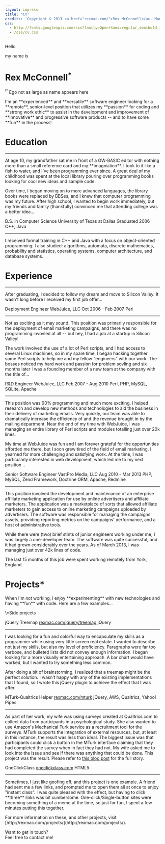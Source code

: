 ```yaml
---
layout: impress
title: "CV"
credits: 'Copyright © 2013 <a href="rexmac.com/">Rex McConnell</a>. Made with <a href="https://github.com/bartaz/impress.js">Impress.js</a> and <a href="http://fortawesome.github.com/Font-Awesome/">FontAwesome</a>.'
css:
  - http://fonts.googleapis.com/css?family=Open+Sans:regular,semibold,italic,italicsemibold|PT+Sans:400,700,400italic,700italic|PT+Serif:400,700,400italic,700italic|Rock+Salt
  - /css/cv.css
---
```


<div id="hello" class="step" data-x="2000" data-y="500" data-z="1500" data-rotate-z="1080" data-scale="5">
  <p class="hello">Hello</p>
  <p class="myname">my name is</p>
  <h1>Rex McConnell<sup>*</sup></h1>
  <p class="footnote"><sup markdown="1">\*</sup> Ego not as large as name appears here</p>
</div>

<div id="intro" class="step" data-x="2000" data-y="-400">
  <p markdown="1">I'm an **experienced** and **versatile** software engineer looking for a **remote**, senior-level position that utilizes my **passion** for coding and **strong work ethic** to assist in the development and improvement of **innovative** and progressive software products -- and to have some **fun** in the process!</p>
</div>

<div class="step bio" data-x="2000" data-y="200" data-rotate-z="180">
  <h1>Education</h1>
  <hr/>
  <p markdown="1">At age 10, my grandfather sat me in front of a GW-BASIC editor with nothing more than a small reference card and my **imagniation**. I took to it like a fish to water, and I've been programming ever since. A great deal of my childhood was spent at the local library pouring over programming books looking for cool new ideas and sample code.</p>
</div>
  
<div class="step bio" data-x="2000" data-y="200" data-rotate-z="360">
  <p markdown="1">Over time, I began moving on to more advanced languages, the library books were replaced by BBSes, and I knew that computer programming was my future. After high school, I wanted to begin work immediately, but my friends and family (thankfully) convinced me that attending college was a better idea...</p>
</div>

<div class="step education" data-x="2000" data-y="200" data-rotate-x="90">
  <span class="degree"><i class="icon-trophy"></i> B.S. in Computer Science</span>
  <span class="school"><i class="icon-building"></i> University of Texas at Dallas</span>
  <span class="dates"><i class="icon-time"></i> Graduated 2006</span>
  <span class="tools"><i class="icon-wrench"></i> C++, Java</span>
  <hr />
  <p markdown="1"><i class="icon-comment"></i> I received formal training in C++ and Java with a focus on object-oriented programming. I also studied: algorithms, automata, discrete mathematics, probability and statistics, operating systems, computer architecture, and database systems.</p>
</div>

<div class="step bio" data-x="2000" data-y="200" data-rotate-x="180">
  <h1>Experience</h1>
  <hr/>
  <p markdown="1">After graduating, I decided to follow my dream and move to Silicon Valley. It wasn't long before I received my first job offer...</p>
</div>

<div class="step job" data-x="700" data-y="1400">
  <span class="title"><i class="icon-user"></i> Deployment Engineer</span>
  <span class="company"><i class="icon-group"></i> WebJuice, LLC</span>
  <span class="dates"><i class="icon-time"></i> Oct 2006 - Feb 2007</span>
  <span class="tools"><i class="icon-wrench"></i> Perl</span>
  <hr/>
  <p markdown="1"><i class="icon-comment"></i> Not as exciting as it may sound. This position was primarily responsible for the deployment of email marketing campaigns, and there was no programming invovled at all -- but hey, I had a job at a startup in Silicon Valley!</p>
  <p markdown="1">The work involved the use of a lot of Perl scripts, and I had access to several Linux machines, so in my spare time, I began hacking together some Perl scripts to help me and my fellow "engineers" with our work. The bosses noticed my hard work and passion for problem sovling and six months later I was a founding member of a new team at the company with the title of...</p>
</div>

<div class="step job" data-x="1300" data-y="800" data-rotate-z="-90">
  <span class="title"><i class="icon-user"></i> R&D Engineer</span>
  <span class="company"><i class="icon-group"></i> WebJuice, LLC</span>
  <span class="dates"><i class="icon-time"></i> Feb 2007 - Aug 2010</span>
  <span class="tools"><i class="icon-wrench"></i> Perl, PHP, MySQL, SQLite, Apache</span>
  <hr/>
  <p markdown="1"><i class="icon-comment"></i> This position was 90% programming and much more exciting. I helped research and develop new methods and technologies to aid the business in their delivery of marketing emails. Very quickly, our team was able to dramatically increase the efficiency of and the revenue brought in by the mailing department. Near the end of my time with WebJuice, I was managing an entire library of Perl scripts and modules totalling just over 20k lines.</p>
</div>

<div class="step job inbetween" data-x="750" data-y="300" data-rotate-z="-180">
  <p markdown="1">My time at WebJuice was fun and I am forever grateful for the opportunities afforded me there, but I soon grew tired of the field of email marketing. I yearned for more challenging and satisfying work. At the time, I was particularly interested in web development, which led me to my next position...</p>
</div>

<div class="step job" data-x="0" data-y="800" data-rotate-z="-270">
  <span class="title"><i class="icon-user"></i> Senior Software Engineer</span>
  <span class="company"><i class="icon-group"></i> VastPro Media, LLC</span>
  <span class="dates"><i class="icon-time"></i> Aug 2010 - Mar 2013</span>
  <span class="tools"><i class="icon-wrench"></i> PHP, MySQL, Zend Framework, Doctrine ORM, Apache, Redmine</span>
  <hr/>
  <p markdown="1"><i class="icon-comment"></i> This position involved the development and maintenance of an enterprise affiliate marketing application for use by online advertisers and affiliate marketers. The application was a marketplace of sorts that allowed affiliate marketers to gain access to online marketing campaigns uploaded by advertisers. The software was responsible for managing the campaigns' assets, providing reporting metrics on the campaigns' performance, and a host of administrative tools.</p>
  <p markdown="1">While there were (two) brief stints of junior engineers working under me, I was largely a one-developer team. The software was quite successful, and it had grown considerably over the years. As of March 2013, I was managing just over 42k lines of code.</p>
  <p markdown="1">The last 15 months of this job were spent working remotely from York, England.</p>
</div>

<div class="step project intro" data-x="700" data-y="800" data-z="0" data-rotate-y="-270">
  <h1>Projects*</h1>
  <p markdown="1">When I'm not working, I enjoy **experimenting** with new technologies and having **fun** with code. Here are a few examples...</p>
  <p class="footnote" markdown="1">\*Side projects</p>
</div>

<div class="step project" data-x="2800" data-y="700" data-rotate-z="90">
  <span class="title"><i class="icon-edit"></i> jQuery Treemap</span>
  <span class="link"><i class="icon-link"></i> <a href="http://rexmac.com/jquery/treemap/">rexmac.com/jquery/treemap</a></span>
  <span class="tools"><i class="icon-wrench"></i> jQuery</span>
  <hr/>
  <p markdown="1"><i class="icon-comment"></i> I was looking for a fun and colorful way to encapsulate my skills as a programmer while using very little screen real estate. I wanted to describe not just my skills, but also my level of proficiency. Paragraphs were far too verbose, and bulleted lists did not convey enough information. I began looking for a more visually entertaining approach. A bar chart would have worked, but I wanted to try something less common.</p>
  <p markdown="1">After doing a bit of brainstorming, I realized that a treemap might be the perfect solution. I wasn't happy with any of the existing implementations that I found, so I wrote this jQuery plugin to achieve the effect that I was after.</p>
</div>

<div class="step project" data-x="3350" data-y="1400">
  <span class="title"><i class="icon-edit"></i> MTurk-Qualtrics Helper</span>
  <span class="link"><i class="icon-link"></i> <a href="http://rexmac.com/mturk/">rexmac.com/mturk</a></span>
  <span class="tools"><i class="icon-wrench"></i> jQuery, AWS, Qualtrics, Yahoo! Pipes</span>
  <hr/>
  <p markdown="1"><i class="icon-comment"></i> As part of her work, my wife was using surveys created at Qualtrics.com to collect data from participants in a psychological study. She also wanted to use Amazon's Mechanical Turk service as a recruitment tool for the surveys. MTurk supports the integration of external resources, but, at least in this instance, the result was less than ideal. The biggest issue was that participants could click a button in the MTurk interface claiming that they had completed the survey when in fact they had not. My wife asked me to look into the issue and see if there was anything that could be done. This project was the result. Please refer to <a href="http://blog.rexmac.com/mturk-qualtrics-helper/">this blog post</a> for the full story.</p>
</div>

<div class="step project" data-x="4000" data-y="850" data-rotate-z="-90">
  <span class="title"><i class="icon-edit"></i> OneClickClass</span>
  <span class="link"><i class="icon-link"></i> <a href="http://oneclickclass.com/">oneclickclass.com</a></span>
  <span class="tools"><i class="icon-wrench"></i> HTML5</span>
  <hr/>
  <p markdown="1"><i class="icon-comment"></i> Sometimes, I just like goofing off, and this project is one example. A friend had sent me a few links, and prompted me to open them all at once to enjoy "instant class". I was quite pleased with the effect, but having to click **three** links was bit cumbersome. One-click/Single-button sites were becoming something of a meme at the time, so just for fun, I spent a few minutes putting this together.</p>
</div>

<div class="step project outro" data-x="3300" data-y="950" data-z="0" data-rotate-y="-270" data-rotate-z="-180">
  <p markdown="1">For more information on these, and other projects, visit [http://rexmac.com/projects/](http://rexmac.com/projects/).</p>
</div>

<div id="contact" class="step" data-x="3300" data-y="650" data-z="0" data-rotate-y="-90" data-rotate-z="-180">
  <p>Want to get in touch?<br/>Feel free to contact me!</p>
  <p>
    <a href="mailto:rex@rexmac.com"><i class="icon-envelope"></i></a>
    <a href="http://rexmac.com/"><i class="icon-home"></i></a>
    <a href="https://github.com/rexmac"><i class="icon-github-alt"></i></a>
    <a href="https://twitter.com/_rexmac"><i class="icon-twitter"></i></a>
  </p>
</div>

<!-- <div id="overview" class="step" data-x="2000" data-y="500" data-z="500" data-rotate-x="-90" data-scale="7"></div> -->
